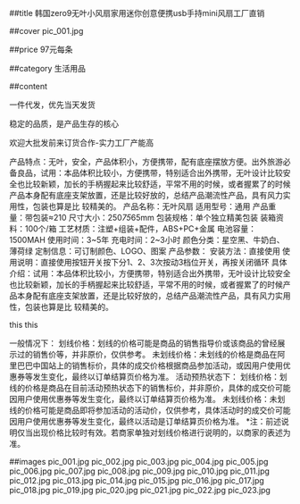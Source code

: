##title
韩国zero9无叶小风扇家用迷你创意便携usb手持mini风扇工厂直销

##cover
pic_001.jpg


##price
97元每条

##category
生活用品

##content

一件代发，优先当天发货

 稳定的品质，是产品生存的核心

欢迎大批发前来订货合作-实力工厂产能高

产品特点：无叶，安全，产品体积小，方便携带，配有底座摆放方便。出外旅游必备良品，试用：本品体积比较小，方便携带，特别适合出外携带，无叶设计比较安全也比较新颖，加长的手柄握起来比较舒适，平常不用的时候，或者握累了的时候产品本身配有底座支架放置，还是比较好放的，总结产品潮流性产品，具有风力实用性，包装也算是比
较精美的。
产品名称：无叶风扇
适用型号：通用
产品重量：带包装≈210
尺寸大小：250*75*65mm
包装规格：单个独立精美包装
装箱资料：100个/箱
工艺材质：注塑+组装+配件，ABS+PC+金属
电池容量：1500MAH
使用时间：3~5年
充电时间：2~3小时
颜色分类：星空黑、牛奶白、薄荷绿
定制信息：可订制颜色、LOGO、图案
产品参数：
安装方法：直接使用
使用说明：直接使用按钮开关按下分1、2、3次按动3档位开关，再按关闭循环
具体介绍：试用：本品体积比较小，方便携带，特别适合出外携带，无叶设计比较安全也比较新颖，加长的手柄握起来比较舒适，平常不用的时候，或者握累了的时候产品本身配有底座支架放置，还是比较好放的，总结产品潮流性产品，具有风力实用性，包装也算是比
较精美的。

this
this 

一般情况下：
划线价格：划线的价格可能是商品的销售指导价或该商品的曾经展示过的销售价等，并非原价，仅供参考。
未划线价格：未划线的价格是商品在阿里巴巴中国站上的销售标价，具体的成交价格根据商品参加活动，或因用户使用优惠券等发生变化，最终以订单结算页价格为准。
活动预热状态下：
划线价格：划线的价格是商品在目前活动预热状态下的销售标价，并非原价，具体的成交价可能因用户使用优惠券等发生变化，最终以订单结算页价格为准。
未划线价格：未划线的价格可能是商品即将参加活动的活动价，仅供参考，具体活动时的成交价可能因用户使用优惠券等发生变化，最终以活动是订单结算页价格为准。
*注：前述说明仅当出现价格比较时有效。若商家单独对划线价格进行说明的，以商家的表述为准。


##images
pic_001.jpg
pic_002.jpg
pic_003.jpg
pic_004.jpg
pic_005.jpg
pic_006.jpg
pic_007.jpg
pic_008.jpg
pic_009.jpg
pic_010.jpg
pic_011.jpg
pic_012.jpg
pic_013.jpg
pic_014.jpg
pic_015.jpg
pic_016.jpg
pic_017.jpg
pic_018.jpg
pic_019.jpg
pic_020.jpg
pic_021.jpg
pic_022.jpg
pic_023.jpg

 